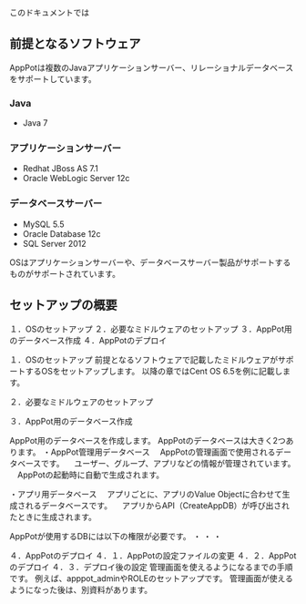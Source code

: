 このドキュメントでは

## 前提となるソフトウェア
AppPotは複数のJavaアプリケーションサーバー、リレーショナルデータベースをサポートしています。

### Java
+ Java 7

### アプリケーションサーバー

+ Redhat JBoss AS 7.1
+ Oracle WebLogic Server 12c

### データベースサーバー

+ MySQL 5.5
+ Oracle Database 12c
+ SQL Server 2012

OSはアプリケーションサーバーや、データベースサーバー製品がサポートするものがサポートされています。


## セットアップの概要
１．OSのセットアップ
２．必要なミドルウェアのセットアップ
３．AppPot用のデータベース作成
４．AppPotのデプロイ

１．OSのセットアップ
前提となるソフトウェアで記載したミドルウェアがサポートするOSをセットアップします。
以降の章ではCent OS 6.5を例に記載します。

２．必要なミドルウェアのセットアップ

３．AppPot用のデータベース作成

AppPot用のデータベースを作成します。
AppPotのデータベースは大きく2つあります。
・AppPot管理用データベース
　AppPotの管理画面で使用されるデータベースです。
　ユーザー、グループ、アプリなどの情報が管理されています。
　AppPotの起動時に自動で生成されます。

・アプリ用データベース
　アプリごとに、アプリのValue Objectに合わせて生成されるデータベースです。
　アプリからAPI（CreateAppDB）が呼び出されたときに生成されます。

AppPotが使用するDBには以下の権限が必要です。
・
・
・

４．AppPotのデプロイ
４．１．AppPotの設定ファイルの変更
４．２．AppPotのデプロイ
４．３．デプロイ後の設定
管理画面を使えるようになるまでの手順です。
例えば、apppot_adminやROLEのセットアップです。
管理画面が使えるようになった後は、別資料があります。

